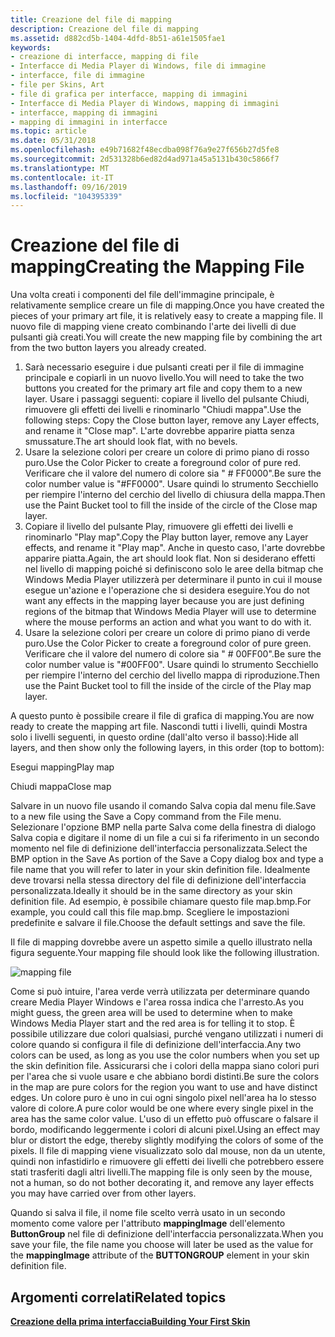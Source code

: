 ```yaml
---
title: Creazione del file di mapping
description: Creazione del file di mapping
ms.assetid: d882cd5b-1404-4dfd-8b51-a61e1505fae1
keywords:
- creazione di interfacce, mapping di file
- Interfacce di Media Player di Windows, file di immagine
- interfacce, file di immagine
- file per Skins, Art
- file di grafica per interfacce, mapping di immagini
- Interfacce di Media Player di Windows, mapping di immagini
- interfacce, mapping di immagini
- mapping di immagini in interfacce
ms.topic: article
ms.date: 05/31/2018
ms.openlocfilehash: e49b71682f48ecdba098f76a9e27f656b27d5fe8
ms.sourcegitcommit: 2d531328b6ed82d4ad971a45a5131b430c5866f7
ms.translationtype: MT
ms.contentlocale: it-IT
ms.lasthandoff: 09/16/2019
ms.locfileid: "104395339"
---
```

# <a name="creating-the-mapping-file"></a><span data-ttu-id="228ff-111">Creazione del file di mapping</span><span class="sxs-lookup"><span data-stu-id="228ff-111">Creating the Mapping File</span></span>

<span data-ttu-id="228ff-112">Una volta creati i componenti del file dell'immagine principale, è relativamente semplice creare un file di mapping.</span><span class="sxs-lookup"><span data-stu-id="228ff-112">Once you have created the pieces of your primary art file, it is relatively easy to create a mapping file.</span></span> <span data-ttu-id="228ff-113">Il nuovo file di mapping viene creato combinando l'arte dei livelli di due pulsanti già creati.</span><span class="sxs-lookup"><span data-stu-id="228ff-113">You will create the new mapping file by combining the art from the two button layers you already created.</span></span>

1.  <span data-ttu-id="228ff-114">Sarà necessario eseguire i due pulsanti creati per il file di immagine principale e copiarli in un nuovo livello.</span><span class="sxs-lookup"><span data-stu-id="228ff-114">You will need to take the two buttons you created for the primary art file and copy them to a new layer.</span></span> <span data-ttu-id="228ff-115">Usare i passaggi seguenti: copiare il livello del pulsante Chiudi, rimuovere gli effetti dei livelli e rinominarlo "Chiudi mappa".</span><span class="sxs-lookup"><span data-stu-id="228ff-115">Use the following steps: Copy the Close button layer, remove any Layer effects, and rename it "Close map".</span></span> <span data-ttu-id="228ff-116">L'arte dovrebbe apparire piatta senza smussature.</span><span class="sxs-lookup"><span data-stu-id="228ff-116">The art should look flat, with no bevels.</span></span>
2.  <span data-ttu-id="228ff-117">Usare la selezione colori per creare un colore di primo piano di rosso puro.</span><span class="sxs-lookup"><span data-stu-id="228ff-117">Use the Color Picker to create a foreground color of pure red.</span></span> <span data-ttu-id="228ff-118">Verificare che il valore del numero di colore sia " \# FF0000".</span><span class="sxs-lookup"><span data-stu-id="228ff-118">Be sure the color number value is "\#FF0000".</span></span> <span data-ttu-id="228ff-119">Usare quindi lo strumento Secchiello per riempire l'interno del cerchio del livello di chiusura della mappa.</span><span class="sxs-lookup"><span data-stu-id="228ff-119">Then use the Paint Bucket tool to fill the inside of the circle of the Close map layer.</span></span>
3.  <span data-ttu-id="228ff-120">Copiare il livello del pulsante Play, rimuovere gli effetti dei livelli e rinominarlo "Play map".</span><span class="sxs-lookup"><span data-stu-id="228ff-120">Copy the Play button layer, remove any Layer effects, and rename it "Play map".</span></span> <span data-ttu-id="228ff-121">Anche in questo caso, l'arte dovrebbe apparire piatta.</span><span class="sxs-lookup"><span data-stu-id="228ff-121">Again, the art should look flat.</span></span> <span data-ttu-id="228ff-122">Non si desiderano effetti nel livello di mapping poiché si definiscono solo le aree della bitmap che Windows Media Player utilizzerà per determinare il punto in cui il mouse esegue un'azione e l'operazione che si desidera eseguire.</span><span class="sxs-lookup"><span data-stu-id="228ff-122">You do not want any effects in the mapping layer because you are just defining regions of the bitmap that Windows Media Player will use to determine where the mouse performs an action and what you want to do with it.</span></span>
4.  <span data-ttu-id="228ff-123">Usare la selezione colori per creare un colore di primo piano di verde puro.</span><span class="sxs-lookup"><span data-stu-id="228ff-123">Use the Color Picker to create a foreground color of pure green.</span></span> <span data-ttu-id="228ff-124">Verificare che il valore del numero di colore sia " \# 00FF00".</span><span class="sxs-lookup"><span data-stu-id="228ff-124">Be sure the color number value is "\#00FF00".</span></span> <span data-ttu-id="228ff-125">Usare quindi lo strumento Secchiello per riempire l'interno del cerchio del livello mappa di riproduzione.</span><span class="sxs-lookup"><span data-stu-id="228ff-125">Then use the Paint Bucket tool to fill the inside of the circle of the Play map layer.</span></span>

<span data-ttu-id="228ff-126">A questo punto è possibile creare il file di grafica di mapping.</span><span class="sxs-lookup"><span data-stu-id="228ff-126">You are now ready to create the mapping art file.</span></span> <span data-ttu-id="228ff-127">Nascondi tutti i livelli, quindi Mostra solo i livelli seguenti, in questo ordine (dall'alto verso il basso):</span><span class="sxs-lookup"><span data-stu-id="228ff-127">Hide all layers, and then show only the following layers, in this order (top to bottom):</span></span>

<span data-ttu-id="228ff-128">Esegui mapping</span><span class="sxs-lookup"><span data-stu-id="228ff-128">Play map</span></span>

<span data-ttu-id="228ff-129">Chiudi mappa</span><span class="sxs-lookup"><span data-stu-id="228ff-129">Close map</span></span>

<span data-ttu-id="228ff-130">Salvare in un nuovo file usando il comando Salva copia dal menu file.</span><span class="sxs-lookup"><span data-stu-id="228ff-130">Save to a new file using the Save a Copy command from the File menu.</span></span> <span data-ttu-id="228ff-131">Selezionare l'opzione BMP nella parte Salva come della finestra di dialogo Salva copia e digitare il nome di un file a cui si fa riferimento in un secondo momento nel file di definizione dell'interfaccia personalizzata.</span><span class="sxs-lookup"><span data-stu-id="228ff-131">Select the BMP option in the Save As portion of the Save a Copy dialog box and type a file name that you will refer to later in your skin definition file.</span></span> <span data-ttu-id="228ff-132">Idealmente deve trovarsi nella stessa directory del file di definizione dell'interfaccia personalizzata.</span><span class="sxs-lookup"><span data-stu-id="228ff-132">Ideally it should be in the same directory as your skin definition file.</span></span> <span data-ttu-id="228ff-133">Ad esempio, è possibile chiamare questo file map.bmp.</span><span class="sxs-lookup"><span data-stu-id="228ff-133">For example, you could call this file map.bmp.</span></span> <span data-ttu-id="228ff-134">Scegliere le impostazioni predefinite e salvare il file.</span><span class="sxs-lookup"><span data-stu-id="228ff-134">Choose the default settings and save the file.</span></span>

<span data-ttu-id="228ff-135">Il file di mapping dovrebbe avere un aspetto simile a quello illustrato nella figura seguente.</span><span class="sxs-lookup"><span data-stu-id="228ff-135">Your mapping file should look like the following illustration.</span></span>

![mapping file](images/g01map.png)

<span data-ttu-id="228ff-137">Come si può intuire, l'area verde verrà utilizzata per determinare quando creare Media Player Windows e l'area rossa indica che l'arresto.</span><span class="sxs-lookup"><span data-stu-id="228ff-137">As you might guess, the green area will be used to determine when to make Windows Media Player start and the red area is for telling it to stop.</span></span> <span data-ttu-id="228ff-138">È possibile utilizzare due colori qualsiasi, purché vengano utilizzati i numeri di colore quando si configura il file di definizione dell'interfaccia.</span><span class="sxs-lookup"><span data-stu-id="228ff-138">Any two colors can be used, as long as you use the color numbers when you set up the skin definition file.</span></span> <span data-ttu-id="228ff-139">Assicurarsi che i colori della mappa siano colori puri per l'area che si vuole usare e che abbiano bordi distinti.</span><span class="sxs-lookup"><span data-stu-id="228ff-139">Be sure the colors in the map are pure colors for the region you want to use and have distinct edges.</span></span> <span data-ttu-id="228ff-140">Un colore puro è uno in cui ogni singolo pixel nell'area ha lo stesso valore di colore.</span><span class="sxs-lookup"><span data-stu-id="228ff-140">A pure color would be one where every single pixel in the area has the same color value.</span></span> <span data-ttu-id="228ff-141">L'uso di un effetto può offuscare o falsare il bordo, modificando leggermente i colori di alcuni pixel.</span><span class="sxs-lookup"><span data-stu-id="228ff-141">Using an effect may blur or distort the edge, thereby slightly modifying the colors of some of the pixels.</span></span> <span data-ttu-id="228ff-142">Il file di mapping viene visualizzato solo dal mouse, non da un utente, quindi non infastidirlo e rimuovere gli effetti dei livelli che potrebbero essere stati trasferiti dagli altri livelli.</span><span class="sxs-lookup"><span data-stu-id="228ff-142">The mapping file is only seen by the mouse, not a human, so do not bother decorating it, and remove any layer effects you may have carried over from other layers.</span></span>

<span data-ttu-id="228ff-143">Quando si salva il file, il nome file scelto verrà usato in un secondo momento come valore per l'attributo **mappingImage** dell'elemento **ButtonGroup** nel file di definizione dell'interfaccia personalizzata.</span><span class="sxs-lookup"><span data-stu-id="228ff-143">When you save your file, the file name you choose will later be used as the value for the **mappingImage** attribute of the **BUTTONGROUP** element in your skin definition file.</span></span>

## <a name="related-topics"></a><span data-ttu-id="228ff-144">Argomenti correlati</span><span class="sxs-lookup"><span data-stu-id="228ff-144">Related topics</span></span>

<dl> <dt>

[<span data-ttu-id="228ff-145">**Creazione della prima interfaccia**</span><span class="sxs-lookup"><span data-stu-id="228ff-145">**Building Your First Skin**</span></span>](building-your-first-skin.md)
</dt> </dl>

 

 




